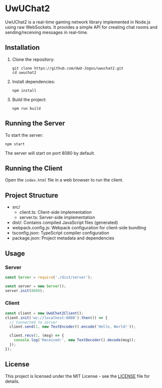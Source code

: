 # UwUChat2

UwUChat2 is a real-time gaming network library implemented in Node.js using raw WebSockets. It provides a simple API for creating chat rooms and sending/receiving messages in real-time.

## Installation

1. Clone the repository:
   ```
   git clone https://github.com/UwU-Jogos/uwuchat2.git
   cd uwuchat2
   ```

2. Install dependencies:
   ```
   npm install
   ```

3. Build the project:
   ```
   npm run build
   ```

## Running the Server

To start the server:

```
npm start
```

The server will start on port 8080 by default.

## Running the Client

Open the `index.html` file in a web browser to run the client.

## Project Structure

- src/
  - client.ts: Client-side implementation
  - server.ts: Server-side implementation
- dist/: Contains compiled JavaScript files (generated)
- webpack.config.js: Webpack configuration for client-side bundling
- tsconfig.json: TypeScript compiler configuration
- package.json: Project metadata and dependencies

## Usage

### Server

```javascript
const Server = require('./dist/server');

const server = new Server();
server.init(8080);
```

### Client

```javascript
const client = new UwUChat2Client();
client.init('ws://localhost:8080').then(() => {
  // Connected to server
  client.send(1, new TextEncoder().encode('Hello, World!'));

  client.recv(1, (msg) => {
    console.log('Received:', new TextDecoder().decode(msg));
  });
});
```

## License

This project is licensed under the MIT License - see the [LICENSE](LICENSE) file for details.
